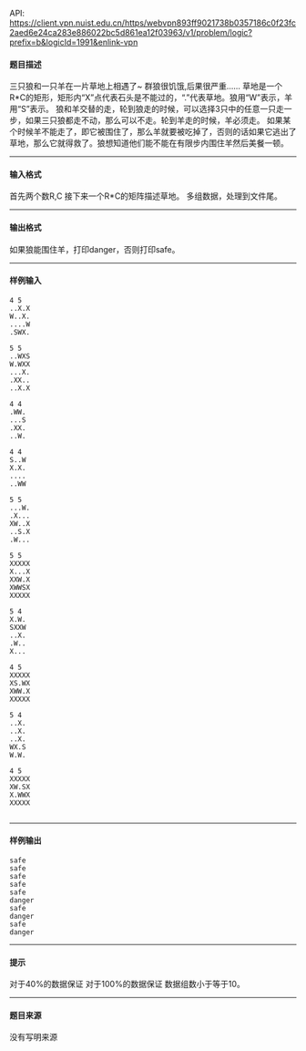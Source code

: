 API: https://client.vpn.nuist.edu.cn/https/webvpn893ff9021738b0357186c0f23fc2aed6e24ca283e886022bc5d861ea12f03963/v1/problem/logic?prefix=b&logicId=1991&enlink-vpn

#### 题目描述

三只狼和一只羊在一片草地上相遇了~ 群狼很饥饿,后果很严重…… 草地是一个R\*C的矩形，矩形内“X”点代表石头是不能过的，“.”代表草地。狼用“W”表示，羊用“S”表示。 狼和羊交替的走，轮到狼走的时候，可以选择3只中的任意一只走一步，如果三只狼都走不动，那么可以不走。轮到羊走的时候，羊必须走。 如果某个时候羊不能走了，即它被围住了，那么羊就要被吃掉了，否则的话如果它逃出了草地，那么它就得救了。狼想知道他们能不能在有限步内围住羊然后美餐一顿。

---

#### 输入格式

首先两个数R,C 接下来一个R\*C的矩阵描述草地。 多组数据，处理到文件尾。

---

#### 输出格式

如果狼能围住羊，打印danger，否则打印safe。

---

#### 样例输入
```
4 5
..X.X
W..X.
....W
.SWX.

5 5
..WXS
W.WXX
...X.
.XX..
..X.X

4 4
.WW.
...S
.XX.
..W.

4 4
S..W
X.X.
....
..WW

5 5
...W.
.X...
XW..X
..S.X
.W...

5 5
XXXXX
X...X
XXW.X
XWWSX
XXXXX

5 4
X.W.
SXXW
..X.
.W..
X...

4 5
XXXXX
XS.WX
XWW.X
XXXXX

5 4
..X.
..X.
..X.
WX.S
W.W.

4 5
XXXXX
XW.SX
X.WWX
XXXXX


```

---

#### 样例输出
```
safe
safe
safe
safe
safe
danger
safe
danger
safe
danger

```

---

#### 提示

对于40%的数据保证 对于100%的数据保证 数据组数小于等于10。

---

#### 题目来源

没有写明来源